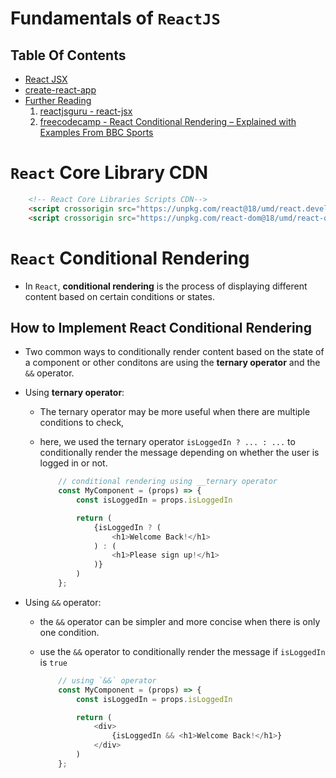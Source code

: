 # Fundamentals of `ReactJS`

## Table Of Contents
- [React JSX]()
- [create-react-app]()
- [Further Reading]()
    1. [reactjsguru - react-jsx](https://reactjsguru.com/react-jsx/)
    2. [freecodecamp - React Conditional Rendering – Explained with Examples From BBC Sports](https://www.freecodecamp.org/news/react-conditional-rendering/)

# `React` Core Library CDN
```html
    <!-- React Core Libraries Scripts CDN-->
    <script crossorigin src="https://unpkg.com/react@18/umd/react.development.js"></script>
    <script crossorigin src="https://unpkg.com/react-dom@18/umd/react-dom.development.js"></script> 
```

# `React` Conditional Rendering
* In `React`, __conditional rendering__ is the process of displaying different content based on certain conditions or states.

## How to Implement React Conditional Rendering
* Two common ways to conditionally render content based on the state of a component or other conditons are using the __ternary operator__ and the `&&` operator.
* Using __ternary operator__:
  * The ternary operator may be more useful when there are multiple conditions to check,
  * here, we used the ternary operator `isLoggedIn ? ... : ...` to conditionally render the message depending on whether the user is logged in or not.

    ```js
        // conditional rendering using __ternary operator
        const MyComponent = (props) => {
            const isLoggedIn = props.isLoggedIn

            return (
                {isLoggedIn ? (
                    <h1>Welcome Back!</h1>
                ) : (
                    <h1>Please sign up!</h1>
                )}
            )
        };
    ```
    

* Using `&&` operator:
  * the `&&` operator can be simpler and more concise when there is only one condition.
  * use the `&&` operator to conditionally render the message if `isLoggedIn` is `true`

    ```js
        // using `&&` operator
        const MyComponent = (props) => {
            const isLoggedIn = props.isLoggedIn

            return (
                <div>
                    {isLoggedIn && <h1>Welcome Back!</h1>}
                </div>
            )
        };
    ```